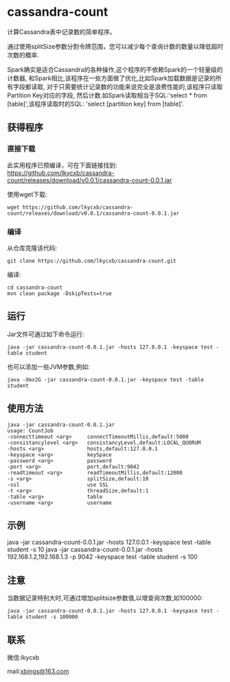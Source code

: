 # cassandra-count
计算Cassandra表中记录数的简单程序。

通过使用splitSize参数分割令牌范围，您可以减少每个查询计数的数量以降低超时次数的概率.

Spark确实是适合Cassandra的各种操作,这个程序的不依赖Spark的一个轻量级的计数器,
和Spark相比,该程序在一些方面做了优化,比如Spark加载数据是记录的所有字段都读取,
对于只需要统计记录数的功能来说完全是浪费性能的,该程序只读取Partition Key对应的字段,
然后计数.如Spark读取相当于SQL:'select * from [table]',该程序读取时的SQL:
'select [partition key] from [table]'.

## 获得程序
### 直接下载
此实用程序已预编译，可在下面链接找到:
https://github.com/lkycxb/cassandra-count/releases/download/v0.0.1/cassandra-count-0.0.1.jar

使用wget下载:
```
wget https://github.com/lkycxb/cassandra-count/releases/download/v0.0.1/cassandra-count-0.0.1.jar
```

### 编译
从仓库克隆该代码:
```
git clone https://github.com/lkycxb/cassandra-count.git
```
编译:
```
cd cassandra-count
mvn clean package -DskipTests=true
```

## 运行 
Jar文件可通过如下命令运行:
```
java -jar cassandra-count-0.0.1.jar -hosts 127.0.0.1 -keyspace test -table student
```
也可以添加一些JVM参数,例如:
```
java -Xmx2G -jar cassandra-count-0.0.1.jar -keyspace test -table student
```

## 使用方法
```
java -jar cassandra-count-0.0.1.jar
usage: CountJob
-connecttimeout <arg>     connectTimeoutMillis,default:5000
-consistancylevel <arg>   consistancyLevel,default:LOCAL_QUORUM
-hosts <arg>              hosts,default:127.0.0.1
-keyspace <arg>           keySpace
-password <arg>           password
-port <arg>               port,default:9042
-readtimeout <arg>        readTimeoutMillis,default:12000
-s <arg>                  splitSize,default:10
-ssl                      use SSL
-t <arg>                  threadSize,default:1
-table <arg>              table
-username <arg>           username
```

## 示例
java -jar cassandra-count-0.0.1.jar -hosts 127.0.0.1 -keyspace test -table student -s 10
java -jar cassandra-count-0.0.1.jar -hosts 192.168.1.2,192.168.1.3 -p 9042 -keyspace test -table student -s 100

## 注意
当数据记录特别大时,可通过增加splitsize参数值,以增查询次数,如100000:
```
java -jar cassandra-count-0.0.1.jar -hosts 127.0.0.1 -keyspace test -table student -s 100000
```

## 联系
微信:lkycxb

mail:xbings@163.com
